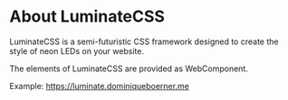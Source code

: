 # About LuminateCSS

LuminateCSS is a semi-futuristic CSS framework designed to create the style of neon LEDs on your website.

The elements of LuminateCSS are provided as WebComponent.

Example: https://luminate.dominiqueboerner.me
